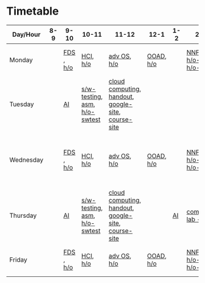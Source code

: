 # Timetable

| Day/Hour  | 8-9 | 9-10 | 10-11 | 11-12 | 12-1 | 1-2 | 2-3 | 3-4 | 4-5 | 5-6 |
| --------- | --- | ---- | ----- | ----- | ---- | --- | --- | --- | --- | --- |
| Monday    |     | [FDS](https://meet.google.com/eef-miga-dqq) , [h/o](https://drive.google.com/file/d/1S2V6ZLp9AhxSujuxOT9Iy23M0pB0pmpY/view?usp=sharing) | [HCI](https://meet.google.com/hsc-oyyk-atf), [h/o](https://drive.google.com/file/d/1nYi2wwoRDtcOsPqBNgYRVzW8o4272fjf/view?usp=sharing)  | [adv OS](https://teams.microsoft.com/_#/school/conversations/General?threadId=19:6c75356cebbb429bb810c4587287ad0e@thread.tacv2&ctx=channel), [h/o](https://drive.google.com/file/d/12x1gzINMiTLIx4ZEjrdD1g7tnd7PsuLZ/view?usp=sharing) | [OOAD](https://meet.google.com/cyv-ioad-hjp), [h/o](https://drive.google.com/file/d/11rfasT9jl5P6qo-xpZcA3hWUBmbD6Id7/view?usp=sharing) |     | [NNFL](https://meet.google.com/lookup/epq7h3hbmb), [IR](https://meet.google.com/qwi-vefm-sjn), [h/o-nnfl](https://drive.google.com/file/d/1zbE20HGpMU2F4wHcqOUXBFwCbC6-ObVI/view?usp=sharing), [h/o-ir](https://drive.google.com/file/d/1GD-gz5vKgqFDiZsWGhHql7sm8M7QNcHF/view?usp=sharing) | [adv-cn](https://teams.microsoft.com/_#/school/conversations/General?threadId=19:41032aa7bdfc49578042d6139f27af1d@thread.tacv2&ctx=channel), [h/o](https://drive.google.com/file/d/1Z-SXzRc_917oDF3pXkI5CgvXvQtgCij2/view?usp=sharing), [teams-link](https://teams.microsoft.com/_#/school/conversations/General?threadId=19:41032aa7bdfc49578042d6139f27af1d@thread.tacv2&ctx=channel) |     | [s/w-testing](https://meet.google.com/mow-txsv-guw), [asm](https://meet.google.com/hnj-kbsj-zmo), [h/o-swtest](https://drive.google.com/file/d/1jHwD7NCA67AwWuTzVPoWw3F19sejENvc/view?usp=sharing) |
| Tuesday   |     | [AI](https://meet.google.com/uqg-hajn-pdi) | [s/w-testing](https://meet.google.com/mow-txsv-guw), [asm](https://meet.google.com/hnj-kbsj-zmo), [h/o-swtest](https://drive.google.com/file/d/1jHwD7NCA67AwWuTzVPoWw3F19sejENvc/view?usp=sharing) | [cloud computing](https://meet.google.com/xij-uoiy-xsw), [handout](https://drive.google.com/file/d/1ilPumZfEqB932FXzXI-gAbnzCQPQsRXc/view?usp=sharing), [google-site](https://sites.google.com/a/pilani.bits-pilani.ac.in/cloudcomputing/home), [course-site](https://canvas.instructure.com/courses/2263144) | | | | | |
| Wednesday |     | [FDS](https://meet.google.com/eef-miga-dqq) , [h/o](https://drive.google.com/file/d/1S2V6ZLp9AhxSujuxOT9Iy23M0pB0pmpY/view?usp=sharing) | [HCI](https://meet.google.com/hsc-oyyk-atf), [h/o](https://drive.google.com/file/d/1nYi2wwoRDtcOsPqBNgYRVzW8o4272fjf/view?usp=sharing)  | [adv OS](https://teams.microsoft.com/_#/school/conversations/General?threadId=19:6c75356cebbb429bb810c4587287ad0e@thread.tacv2&ctx=channel), [h/o](https://drive.google.com/file/d/12x1gzINMiTLIx4ZEjrdD1g7tnd7PsuLZ/view?usp=sharing) | [OOAD](https://meet.google.com/cyv-ioad-hjp), [h/o](https://drive.google.com/file/d/11rfasT9jl5P6qo-xpZcA3hWUBmbD6Id7/view?usp=sharing) |     | [NNFL](https://meet.google.com/lookup/epq7h3hbmb), [IR](https://meet.google.com/qwi-vefm-sjn), [h/o-nnfl](https://drive.google.com/file/d/1zbE20HGpMU2F4wHcqOUXBFwCbC6-ObVI/view?usp=sharing), [h/o-ir](https://drive.google.com/file/d/1GD-gz5vKgqFDiZsWGhHql7sm8M7QNcHF/view?usp=sharing) | [adv-cn](https://teams.microsoft.com/_#/school/conversations/General?threadId=19:41032aa7bdfc49578042d6139f27af1d@thread.tacv2&ctx=channel), [h/o](https://drive.google.com/file/d/1Z-SXzRc_917oDF3pXkI5CgvXvQtgCij2/view?usp=sharing), [teams-link](https://teams.microsoft.com/_#/school/conversations/General?threadId=19:41032aa7bdfc49578042d6139f27af1d@thread.tacv2&ctx=channel) |     | [cloud computing](https://meet.google.com/xij-uoiy-xsw), [handout](https://drive.google.com/file/d/1ilPumZfEqB932FXzXI-gAbnzCQPQsRXc/view?usp=sharing), [google-site](https://sites.google.com/a/pilani.bits-pilani.ac.in/cloudcomputing/home), [course-site](https://canvas.instructure.com/courses/2263144) |
| Thursday  |     | [AI](https://meet.google.com/uqg-hajn-pdi) | [s/w-testing](https://meet.google.com/mow-txsv-guw), [asm](https://meet.google.com/hnj-kbsj-zmo), [h/o-swtest](https://drive.google.com/file/d/1jHwD7NCA67AwWuTzVPoWw3F19sejENvc/view?usp=sharing) | [cloud computing](https://meet.google.com/xij-uoiy-xsw), [handout](https://drive.google.com/file/d/1ilPumZfEqB932FXzXI-gAbnzCQPQsRXc/view?usp=sharing), [google-site](https://sites.google.com/a/pilani.bits-pilani.ac.in/cloudcomputing/home), [course-site](https://canvas.instructure.com/courses/2263144) |  | [AI](https://meet.google.com/uqg-hajn-pdi) | [comparch lab - ta](https://teams.microsoft.com/_#/school/conversations/General?threadId=19:2979bc5915c241dea557867408a49468@thread.tacv2&ctx=channel) | [comparch lab - ta](https://teams.microsoft.com/_#/school/conversations/General?threadId=19:2979bc5915c241dea557867408a49468@thread.tacv2&ctx=channel) | |
| Friday    |     | [FDS](https://meet.google.com/eef-miga-dqq) , [h/o](https://drive.google.com/file/d/1S2V6ZLp9AhxSujuxOT9Iy23M0pB0pmpY/view?usp=sharing) | [HCI](https://meet.google.com/hsc-oyyk-atf), [h/o](https://drive.google.com/file/d/1nYi2wwoRDtcOsPqBNgYRVzW8o4272fjf/view?usp=sharing)  | [adv OS](https://teams.microsoft.com/_#/school/conversations/General?threadId=19:6c75356cebbb429bb810c4587287ad0e@thread.tacv2&ctx=channel), [h/o](https://drive.google.com/file/d/12x1gzINMiTLIx4ZEjrdD1g7tnd7PsuLZ/view?usp=sharing) | [OOAD](https://meet.google.com/cyv-ioad-hjp), [h/o](https://drive.google.com/file/d/11rfasT9jl5P6qo-xpZcA3hWUBmbD6Id7/view?usp=sharing) |     | [NNFL](https://meet.google.com/lookup/epq7h3hbmb), [IR](https://meet.google.com/qwi-vefm-sjn), [h/o-nnfl](https://drive.google.com/file/d/1zbE20HGpMU2F4wHcqOUXBFwCbC6-ObVI/view?usp=sharing), [h/o-ir](https://drive.google.com/file/d/1GD-gz5vKgqFDiZsWGhHql7sm8M7QNcHF/view?usp=sharing) | [adv-cn](https://teams.microsoft.com/_#/school/conversations/General?threadId=19:41032aa7bdfc49578042d6139f27af1d@thread.tacv2&ctx=channel), [h/o](https://drive.google.com/file/d/1Z-SXzRc_917oDF3pXkI5CgvXvQtgCij2/view?usp=sharing), [teams-link](https://teams.microsoft.com/_#/school/conversations/General?threadId=19:41032aa7bdfc49578042d6139f27af1d@thread.tacv2&ctx=channel) |     |

